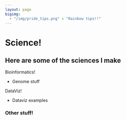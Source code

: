 ```yaml
---
layout: page
bigimg: 
  - "/img/pride_tips.png" : "Rainbow tips!!"
---
```

# Science!
## Here are some of the sciences I make

Bioinformatics!

- Genome stuff

DataViz!

- Dataviz examples

### Other stuff!
